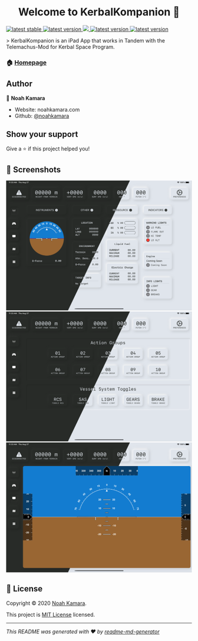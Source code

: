 <h1 align="center">Welcome to KerbalKompanion 👋</h1>
<p>
  <a href="https://github.com/KerbalKompanion/KerbalKompanion/releases/latest">
    <img alt="latest stable" src="https://img.shields.io/github/v/release/KerbalKompanion/KerbalKompanion?label=stable">
  </a>
  <a href="https://github.com/KerbalKompanion/KerbalKompanion/releases/latest">
    <img alt="latest version" src="https://img.shields.io/github/v/release/KerbalKompanion/KerbalKompanion?include_prereleases&label=pre">
  </a>
  <a href="https://github.com/KerbalKompanion/KerbalKompanion/master/LICENSE">
    <img src="https://img.shields.io/github/license/KerbalKompanion/KerbalKompanion" />
  </a>
  <a href="https://github.com/KerbalKompanion/TelemachusKit/releases/latest">
    <img alt="latest version" src="https://img.shields.io/github/v/release/KerbalKompanion/TelemachusKit&label=TelemachusKit">
  </a>
  <a href="https://github.com/TeleIO/Telemachus-1/releases/tag/v1.7.0-reborn-gyrfalcon">
    <img alt="latest version" src="https://img.shields.io/github/v/release/TeleIO/Telemachus-1?label=Telemachus">
  </a>
</p>
> KerbalKompanion is an iPad App that works in Tandem with the Telemachus-Mod for Kerbal Space Program.

### 🏠 [Homepage](https://noahkamara.github.io/KerbalKompanion/)

## Author

👤 **Noah Kamara**

* Website: noahkamara.com
* Github: [@noahkamara](https://github.com/noahkamara)

## Show your support

Give a ⭐️ if this project helped you!


## 📸 Screenshots

![Panels](https://github.com/KerbalKompanion/KerbalKompanion/blob/master/Assets/Screenshots/Panels/mixed.png)
![FlightDisplay](https://github.com/KerbalKompanion/KerbalKompanion/blob/master/Assets/Screenshots/Controlls/mixed.png)
![Controlls](https://github.com/KerbalKompanion/KerbalKompanion/blob/master/Assets/Screenshots/FlightDisplay/mixed.png)


## 📝 License

Copyright © 2020 [Noah Kamara](https://github.com/KerbalKompanion).

This project is [MIT License](https://raw.githubusercontent.com/KerbalKompanion/KerbalKompanion/master/LICENSE) licensed.

***
_This README was generated with ❤️ by [readme-md-generator](https://github.com/kefranabg/readme-md-generator)_
